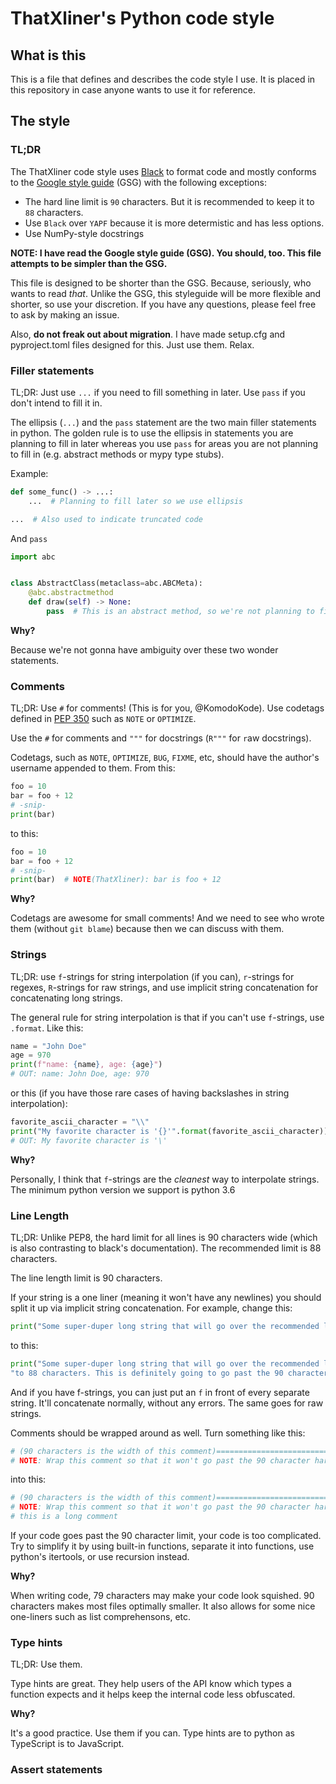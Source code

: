 # ThatXliner's Python code style
## What is this
This is a file that defines and describes the code style I use. It is placed in this repository in case anyone wants to use it for reference.

## The style

### TL;DR
The ThatXliner code style uses [Black][1] to format code and mostly conforms to the [Google style guide][2] (GSG) with the following exceptions:
 - The hard line limit is `90` characters. But it is recommended to keep it to `88` characters. 
 - Use `Black` over `YAPF` because it is more determistic and has less options.
 - Use NumPy-style docstrings

**NOTE: I have read the Google style guide (GSG). You should, too. This file attempts to be simpler than the GSG.**

This file is designed to be shorter than the GSG. Because, seriously, who wants to read *that*. Unlike the GSG, this styleguide will be more flexible and shorter, so use your discretion. If you have any questions, please feel free to ask by making an issue.

Also, **do not freak out about migration**. I have made setup.cfg and pyproject.toml files designed for this. Just use them. Relax.


### Filler statements

TL;DR: Just use `...` if you need to fill something in later. Use `pass` if you don't intend to fill it in.

The ellipsis (`...`) and the `pass` statement are the two main filler statements in python. The golden rule is to use the ellipsis in statements you are planning to fill in later whereas you use `pass` for areas you are not planning to fill in (e.g. abstract methods or mypy type stubs).

Example:

```python
def some_func() -> ...:
    ...  # Planning to fill later so we use ellipsis

...  # Also used to indicate truncated code
```
And `pass`
```python
import abc


class AbstractClass(metaclass=abc.ABCMeta):
    @abc.abstractmethod
    def draw(self) -> None:
        pass  # This is an abstract method, so we're not planning to fill this in
```

**Why?**

Because we're not gonna have ambiguity over these two wonder statements.

### Comments

TL;DR: Use `#` for comments! (This is for you, @KomodoKode). Use codetags defined in [PEP 350][3] such as `NOTE` or `OPTIMIZE`.

Use the `#` for comments and `"""` for docstrings (`R"""` for `r`aw docstrings).

Codetags, such as `NOTE`, `OPTIMIZE`, `BUG`, `FIXME`, etc, should have the author's username appended to them. From this:

```python
foo = 10
bar = foo + 12
# -snip-
print(bar)
```

to this:

```python
foo = 10
bar = foo + 12
# -snip-
print(bar)  # NOTE(ThatXliner): bar is foo + 12
```

**Why?**

Codetags are awesome for small comments! And we need to see who wrote them (without `git blame`) because then we can discuss with them.

### Strings

TL;DR: use `f`-strings for string interpolation (if you can), `r`-strings for regexes, `R`-strings for raw strings, and use implicit string concatenation for concatenating long strings.

The general rule for string interpolation is that if you can't use `f`-strings, use `.format`. Like this:

```python
name = "John Doe"
age = 970
print(f"name: {name}, age: {age}")
# OUT: name: John Doe, age: 970
```
or this (if you have those rare cases of having backslashes in string interpolation):

```python
favorite_ascii_character = "\\"
print("My favorite character is '{}'".format(favorite_ascii_character))
# OUT: My favorite character is '\'
```

**Why?**

Personally, I think that `f`-strings are the *cleanest* way to interpolate strings. The minimum python version we support is python 3.6

### Line Length
TL;DR:  Unlike PEP8, the hard limit for all lines is 90 characters wide (which is also contrasting to black's documentation). The recommended limit is 88 characters.

The line length limit is 90 characters.

If your string is a one liner (meaning it won't have any newlines) you should split it up via implicit string concatenation. For example, change this:
```python
print("Some super-duper long string that will go over the recommended line limit of 80 to 88 characters. This is definitely going to go past the 90 character hard limit.")
```
to this:
```python
print("Some super-duper long string that will go over the recommended line limit of 80 "
"to 88 characters. This is definitely going to go past the 90 character hard limit.")
```
And if you have f-strings, you can just put an `f` in front of every separate string. It'll concatenate normally, without any errors. The same goes for raw strings.

Comments should be wrapped around as well. Turn something like this:

```python
# (90 characters is the width of this comment)============================================
# NOTE: Wrap this comment so that it won't go past the 90 character hard limit. So yeah, this is a long comment
```
into this:
```python
# (90 characters is the width of this comment)============================================
# NOTE: Wrap this comment so that it won't go past the 90 character hard limit. So yeah,
# this is a long comment
```

If your code goes past the 90 character limit, your code is too complicated. Try to simplify it by using built-in functions, separate it into functions, use python's itertools, or use recursion instead.

**Why?**

When writing code, 79 characters may make your code look squished. 90 characters makes most files optimally smaller. It also allows for some nice one-liners such as list comprehensons, etc.

### Type hints
TL;DR: Use them.

Type hints are great. They help users of the API know which types a function expects and it helps keep the internal code less obfuscated.

**Why?**

It's a good practice. Use them if you can. Type hints are to python as TypeScript is to JavaScript.

### Assert statements

[1]: https://github.com/psf/black "Black's GitHub repo"
[2]: https://google.github.io/styleguide/pyguide.html "Google's python styleguide"
[3]: https://www.python.org/dev/peps/pep-0350/ "Code tags"
